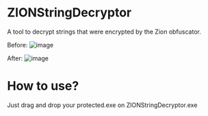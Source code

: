 # ZIONStringDecryptor
A tool to decrypt strings that were encrypted by the Zion obfuscator.

Before:
![image](https://github.com/user-attachments/assets/9b6bc116-f95d-4855-ae55-3b23efd348c4)

After:
![image](https://github.com/user-attachments/assets/d8d70e00-1266-4cd5-a4ef-f0041f64af0d)


# How to use?

Just drag and drop your protected.exe on ZIONStringDecryptor.exe
